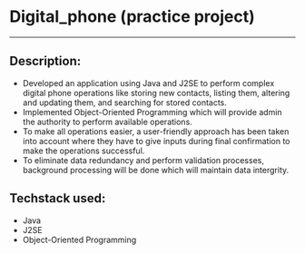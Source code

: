 # Digital_phone (practice project)

<hr/>

<h2 align="left">Description:</h2>
<ul>
<li align="left">Developed an application using Java and J2SE to perform complex digital phone operations like storing new contacts, listing them, altering and updating them, and searching for stored contacts.</li>
<li align="left">Implemented Object-Oriented Programming which will provide admin the authority to perform available operations.</li>
<li align="left">To make all operations easier, a user-friendly approach has been taken into account where they have to give inputs during final confirmation to make the operations successful.</li>
<li align="left">To eliminate data redundancy and perform validation processes, background processing will be done which will maintain data intergrity.</li>
</ul>

<h2 align="left">Techstack used:</h2>
<ul>
<li align="left">Java</li>
<li align="left">J2SE</li>
<li align="left">Object-Oriented Programming</li>
</ul>







